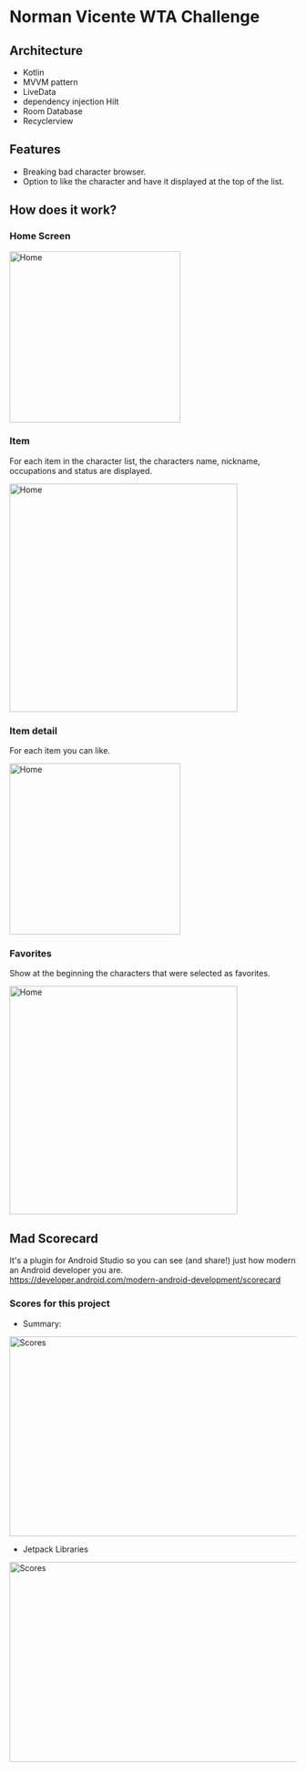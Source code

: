 # Norman Vicente WTA Challenge


## Architecture
- Kotlin
- MVVM pattern
- LiveData
- dependency injection Hilt 
- Room Database 
- Recyclerview

## Features
- Breaking bad character browser.
- Option to like the character and have it displayed at the top of the list.

## How does it work?

### Home Screen
<img width="300" src="https://github.com/normanaspx/Data-Science/blob/master/resources/challenge/home.jpeg?raw=true" alt="Home"/>

### Item
For each item in the character list, the characters name, nickname, occupations and status are displayed.

<img width="400" src="https://github.com/normanaspx/Data-Science/blob/master/resources/challenge/item.jpeg?raw=true" alt="Home"/>

### Item detail

For each item you can like.

<img width="300" src="https://github.com/normanaspx/Data-Science/blob/master/resources/challenge/item2.jpeg?raw=true" alt="Home"/>


### Favorites
Show at the beginning the characters that were selected as favorites.

<img width="400" src="https://github.com/normanaspx/Data-Science/blob/master/resources/challenge/favs.jpeg?raw=true" alt="Home"/>

## Mad Scorecard
It's a plugin for Android Studio so you can see (and share!) just how modern an Android developer you are. <br>
https://developer.android.com/modern-android-development/scorecard

### Scores for this project

- Summary: 
<img width="660" height="350" src="https://github.com/normanaspx/Data-Science/blob/master/resources/challenge/summary.png?raw=true" alt="Scores"/>

- Jetpack Libraries
<img width="660" height="350" src="https://github.com/normanaspx/Data-Science/blob/master/resources/challenge/jetpack.png?raw=true" alt="Scores"/>






